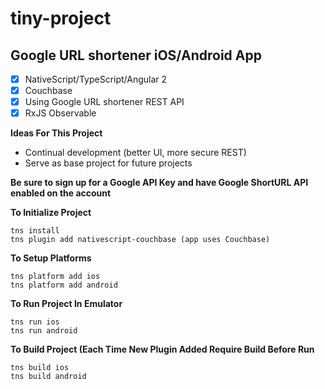# tiny-project

## Google URL shortener iOS/Android App
- [x] NativeScript/TypeScript/Angular 2
- [x] Couchbase
- [x] Using Google URL shortener REST API
- [x] RxJS Observable

**Ideas For This Project**
- Continual development (better UI, more secure REST)
- Serve as base project for future projects

**Be sure to sign up for a Google API Key and have Google ShortURL API enabled on the account**

**To Initialize Project**
```
tns install
tns plugin add nativescript-couchbase (app uses Couchbase)
```

**To Setup Platforms**
```
tns platform add ios
tns platform add android
```

**To Run Project In Emulator**
```
tns run ios
tns run android
```

**To Build Project (Each Time New Plugin Added Require Build Before Run**
```
tns build ios
tns build android
```
